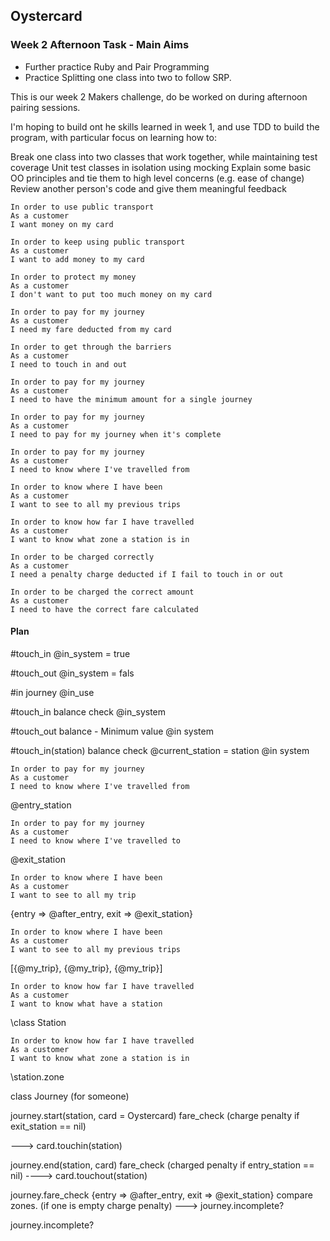 ## Oystercard

### Week 2 Afternoon Task - Main Aims

* Further practice Ruby and Pair Programming
* Practice Splitting one class into two to follow SRP. 

This is our week 2 Makers challenge, do be worked on during afternoon pairing sessions.

I'm hoping to build ont he skills learned in week 1, and use TDD to build the program, with particular focus on learning how to:

Break one class into two classes that work together, while maintaining test coverage
Unit test classes in isolation using mocking
Explain some basic OO principles and tie them to high level concerns (e.g. ease of change)
Review another person's code and give them meaningful feedback

``` User Stories
In order to use public transport
As a customer
I want money on my card

In order to keep using public transport
As a customer
I want to add money to my card

In order to protect my money
As a customer
I don't want to put too much money on my card

In order to pay for my journey
As a customer
I need my fare deducted from my card

In order to get through the barriers
As a customer
I need to touch in and out

In order to pay for my journey
As a customer
I need to have the minimum amount for a single journey

In order to pay for my journey
As a customer
I need to pay for my journey when it's complete

In order to pay for my journey
As a customer
I need to know where I've travelled from

In order to know where I have been
As a customer
I want to see to all my previous trips

In order to know how far I have travelled
As a customer
I want to know what zone a station is in

In order to be charged correctly
As a customer
I need a penalty charge deducted if I fail to touch in or out

In order to be charged the correct amount
As a customer
I need to have the correct fare calculated
```
#### Plan

\#touch_in
\@in_system = true

\#touch_out
\@in_system = fals

\#in journey
\@in_use

\#touch_in
balance check
\@in_system

\#touch_out
balance - Minimum value
\@in system

\#touch_in(station)
balance check
\@current_station = station
\@in system






```
In order to pay for my journey
As a customer
I need to know where I've travelled from
```
\@entry_station

```
In order to pay for my journey
As a customer
I need to know where I've travelled to
```
\@exit_station
```
In order to know where I have been
As a customer
I want to see to all my trip
```
{entry => \@after_entry, exit => \@exit_station}
```
In order to know where I have been
As a customer
I want to see to all my previous trips
```
[{@my_trip}, {@my_trip}, {@my_trip}]

```
In order to know how far I have travelled
As a customer
I want to know what have a station
```
\class Station
```
In order to know how far I have travelled
As a customer
I want to know what zone a station is in
```
\station.zone

class Journey (for someone)

journey.start(station, card = Oystercard)
  fare_check (charge penalty if exit_station == nil)

  ---> card.touchin(station)

journey.end(station, card)
  fare_check (charged penalty if entry_station == nil)
  ----> card.touchout(station)


journey.fare_check
{entry => \@after_entry, exit => \@exit_station}
compare zones. (if one is empty charge penalty)
  ---> journey.incomplete?

journey.incomplete?
